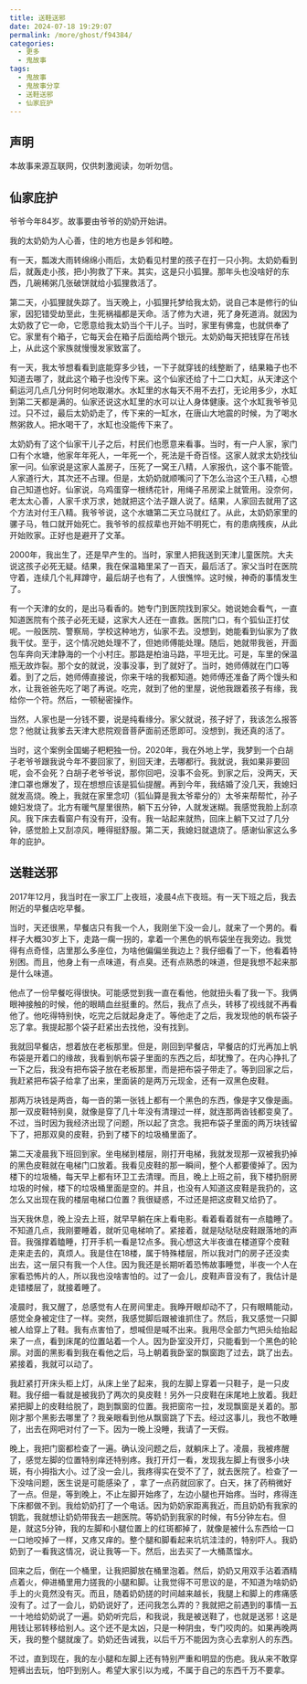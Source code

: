 ```yaml
---
title: 送鞋送邪
date: 2024-07-18 19:29:07
permalink: /more/ghost/f94384/
categories:
  - 更多
  - 鬼故事
tags:
  - 鬼故事
  - 鬼故事分享
  - 送鞋送邪
  - 仙家庇护
---
```


## 声明

本故事来源互联网，仅供刺激阅读，勿听勿信。

<InArticleAdsense
    data-ad-client="ca-pub-1725717718088510"
    data-ad-slot="4281148213">
</InArticleAdsense>

<!-- more -->

## 仙家庇护

爷爷今年84岁。故事要由爷爷的奶奶开始讲。

我的太奶奶为人心善，住的地方也是乡邻和睦。

有一天，瓢泼大雨转绵绵小雨后，太奶看见村里的孩子在打一只小狗。太奶奶看到后，就轰走小孩，把小狗救了下来。其实，这是只小狐狸。那年头也没啥好的东西，几碗稀粥几张破饼就给小狐狸救活了。

第二天，小狐狸就失踪了。当天晚上，小狐狸托梦给我太奶，说自己本是修行的仙家，因犯错受劫至此，生死祸福都是天命。活了修为大进，死了身死道消。就因为太奶救了它一命，它愿意给我太奶当个干儿子。当时，家里有佛龛，也就供奉了它。家里有个箱子，它每天会在箱子后面给两个银元。太奶奶每天把钱穿在吊钱上，从此这个家族就慢慢发家致富了。

有一天，我太爷想看看到底能穿多少钱，一下子就穿钱的线整断了，结果箱子也不知道去哪了，就此这个箱子也没传下来。这个仙家还给了十二口大缸，从天津这个蓟运河几点几分何时何地取潮水。水缸里的水每天不用不去打，无论用多少，水缸到第二天都是满的。仙家还说这水缸里的水可以让人身体健康。这个水缸我爷爷见过。只不过，最后太奶奶走了，传下来的一缸水，在唐山大地震的时候，为了喝水熬粥救人。把水喝干了，水缸也没能传下来了。

太奶奶有了这个仙家干儿子之后，村民们也愿意来看事。当时，有一户人家，家门口有个水塘，他家年年死人，一年死一个，死法是千奇百怪。这家人就求太奶找仙家一问。仙家说是这家人盖房子，压死了一窝王八精，人家报仇，这个事不能管。人家道行大，其次还不占理。但是，太奶奶就顺嘴问了下怎么治这个王八精，心想自己知道也好。仙家说，乌鸡蛋穿一根绣花针，用绳子吊房梁上就管用。没奈何，老太太心善，人家千求万求，她就把这个法子跟人说了。结果，人家回去就用了这个方法对付王八精。我爷爷说，这个水塘第二天立马就红了。从此，太奶奶家里的骡子马，牲口就开始死亡。我爷爷的叔叔辈也开始不明死亡，有的患病残疾，从此开始败家。正好也是避开了文革。

2000年，我出生了，还是早产生的。当时，家里人把我送到天津儿童医院。大夫说这孩子必死无疑。结果，我在保温箱里呆了一百天，最后活了。家父当时在医院守着，连续几个礼拜蹲守，最后胡子也有了，人很憔悴。这时候，神奇的事情发生了。

有一个天津的女的，是出马看香的。她专门到医院找到家父。她说她会看气，一直知道医院有个孩子必死无疑，这家大人还在一直救。医院门口，有个狐仙正打仗呢。一般医院、警察局，学校这种地方，仙家不去。没想到，她能看到仙家为了救我干仗。至于，这个情况她处理不了，但她师傅能处理。随后，她就带我爸，开面包车奔向天津静海的一个小村庄。那路是柏油马路，平坦无比。可是，车里的保温瓶无故炸裂。那个女的就说，没事没事，到了就好了。当时，她师傅就在门口等着。到了之后，她师傅直接说，你来干啥的我都知道。她师傅还准备了两个馒头和水，让我爸爸先吃了喝了再说。吃完，就到了他的里屋，说他我跟着孩子有缘，我给你一个符。然后，一顿秘密操作。

当然，人家也是一分钱不要，说是纯看缘分。家父就说，孩子好了，我该怎么报答您？他就让我爹去天津大悲院观音菩萨面前还愿即可。没想到，我还真的活了。

当时，这个案例全国蝎子粑粑独一份。2020年，我在外地上学，我梦到一个白胡子老爷爷跟我说今年不要回家了，别回天津，去哪都行。我就说，我如果非要回呢，会不会死？白胡子老爷爷说，那你回吧，没事不会死。到家之后，没两天，天津口罩也爆发了，现在想想应该是狐仙提醒。再到今年，我结婚了没几天，我媳妇就发高烧。晚上，我就在家里念叨（狐仙算是我太爷辈分的）太爷来帮帮忙，孙子媳妇发烧了。北方有暖气屋里很热，躺下五分钟，人就发迷糊。我感觉我脸上刮凉风。我下床去看窗户有没有开，没有。我一站起来就热，回床上躺下又过了几分钟，感觉脸上又刮凉风，睡得挺舒服。第二天，我媳妇就退烧了。感谢仙家这么多年的庇护。

## 送鞋送邪

2017年12月，我当时在一家工厂上夜班，凌晨4点下夜班。有一天下班之后，我去附近的早餐店吃早餐。

当时，天还很黑，早餐店只有我一个人，我刚坐下没一会儿，就来了一个男的。看样子大概30岁上下，走路一瘸一拐的，拿着一个黑色的帆布袋坐在我旁边。我觉得有点奇怪，店里那么多座位，为啥他偏偏坐我边上？我仔细看了一下，他看着特别困。而且，他身上有一点味道，有点臭。还有点熟悉的味道，但是我想不起来那是什么味道。

他点了一份早餐吃得很快。可能感觉到我一直在看他，他就扭头看了我一下。我俩眼神接触的时候，他的眼睛血丝挺重的。然后，我点了点头，转移了视线就不再看他了。他吃得特别快，吃完之后就起身走了。等他走了之后，我发现他的帆布袋子忘了拿。我提起那个袋子赶紧出去找他，没有找到。

我就回早餐店，想着放在老板那里。但是，刚回到早餐店，早餐店的灯光再加上帆布袋是开着口的缘故，我看到帆布袋子里面的东西之后，却犹豫了。在内心挣扎了一下之后，我没有把布袋子放在老板那里，而是把布袋子带走了。等到回家之后，我赶紧把布袋子给拿了出来，里面装的是两万元现金，还有一双黑色皮鞋。

那两万块钱是两沓，每一沓的第一张钱上都有一个黑色的东西，像是字又像是画。那一双皮鞋特别臭，就像是穿了几十年没有清理过一样，就连那两沓钱都变臭了。不过，当时因为我经济出现了问题，所以起了贪念。我把布袋子里面的两万块钱留下了，把那双臭的皮鞋，扔到了楼下的垃圾桶里面了。

第二天凌晨我下班回到家。坐电梯到楼层，刚打开电梯，我就发现那一双被我扔掉的黑色皮鞋就在电梯门口放着。我看见皮鞋的那一瞬间，整个人都要傻掉了。因为楼下的垃圾桶，每天早上都有环卫工去清理。而且，晚上上班之前，我下楼扔厨房垃圾的时候，楼下的垃圾桶里面是空的。并且，也没有人知道这皮鞋是我扔的，这怎么又出现在我的楼层电梯口位置？我很疑惑，不过还是把这皮鞋又给扔了。

当天我休息，晚上没去上班，就早早躺在床上看电影。看着看着就有一点瞌睡了。不知道几点，我刚要睡着，就听见电梯响了。紧接着，就是哒哒哒皮鞋跟落地的声音。我强撑着瞌睡，打开手机一看是12点多。我心想这大半夜谁在楼道穿个皮鞋走来走去的，真烦人。我是住在18楼，属于特殊楼层，所以我对门的房子还没卖出去，这一层只有我一个人住。因为我还是长期听着恐怖故事睡觉，半夜一个人在家看恐怖片的人，所以我也没啥害怕的。过了一会儿，皮鞋声音没有了，我估计是走错楼层了，就接着睡了。

凌晨时，我又醒了，总感觉有人在房间里走。我睁开眼却动不了，只有眼睛能动，感觉全身被定住了一样。突然，我感觉脚后跟被谁抓住了。然后，我又感觉一只脚被人给穿上了鞋。我有点害怕了，想喊但是喊不出来。我用尽全部力气把头给抬起来了一点，看到床尾的位置站着一个人。因为卧室没开灯，只能看到一个黑色的轮廓。对面的黑影看到我在看他之后，马上朝着我卧室的飘窗跑了过去，跳了出去。紧接着，我就可以动了。

我赶紧打开床头柜上灯，从床上坐了起来，我的左脚上穿着一只鞋子，是一只皮鞋。我仔细一看就是被我扔了两次的臭皮鞋！另外一只皮鞋在床尾地上放着。我赶紧把脚上的皮鞋给脱了，跑到飘窗的位置。我把窗帘一拉，发现飘窗是关着的。那刚才那个黑影去哪里了？我亲眼看到他从飘窗跳了下去。经过这事儿，我也不敢睡了，出去在网吧对付了一下。因为一晚上没睡，我请了一天假。

晚上，我把门窗都检查了一遍。确认没问题之后，就躺床上了。凌晨，我被疼醒了，感觉左脚的位置特别痒还特别疼。我打开灯一看，发现我左脚上有很多小块斑，有小拇指大小。过了没一会儿，我疼得实在受不了了，就去医院了。检查了一下没啥问题，医生说是可能感染了 ，拿了一点药就回家了。白天，抹了药稍微好了一点。但是，等到晚上，不止左脚开始疼了，左边小腿也开始疼。当时，疼得连下床都做不到。我给奶奶打了一个电话。因为奶奶家距离我近，而且奶奶有我家的钥匙，我就想让奶奶带我去一趟医院。等奶奶到我家的时候，有5分钟左右。但是，就这5分钟，我的左脚和小腿位置上的红斑都掉了，就像是被什么东西给一口一口地咬掉了一样，又疼又痒的。整个腿和脚看起来坑坑洼洼的，特别吓人。我奶奶到了一看我这情况，说让我等一下。然后，出去买了一大桶蒸馏水。

回来之后，倒在一个桶里，让我把脚放在桶里泡着。然后，奶奶又用双手沾着酒精点着火，伸进桶里用力搓我的小腿和脚。让我觉得不可思议的是，不知道为啥奶奶手上的火竟然没有灭。而且，随着奶奶搓的时间越来越长，我腿上和脚上的疼痛感没有了。过了一会儿，奶奶说好了，还问我怎么弄的？我就把之前遇到的事情一五一十地给奶奶说了一遍。奶奶听完后，和我说，我是被送鞋了，也就是送邪！这是用钱让邪转移给别人。这个还不是太凶，只是一种阴虫，专门咬肉的。如果再晚两天，我的整个腿就废了。奶奶还告诫我，以后千万不能因为贪心去拿别人的东西。

不过，直到现在，我的左小腿和左脚上还有特别严重和明显的伤疤。我从来不敢穿短裤出去玩，怕吓到别人。希望大家引以为戒，不属于自己的东西千万不要拿。
